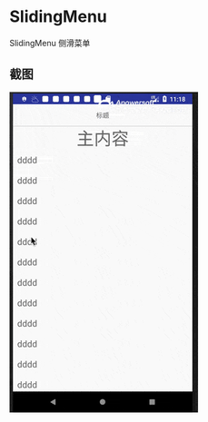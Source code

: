 # SlidingMenu
SlidingMenu 侧滑菜单

## 截图

![images](https://github.com/Wiser-Wong/SlidingMenu/blob/master/images/menu.gif)
